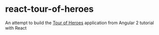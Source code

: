 # react-tour-of-heroes
An attempt to build the [Tour of Heroes](https://angular.io/docs/ts/latest/tutorial/) application from Angular 2 tutorial with React
